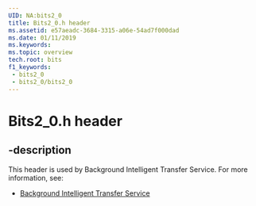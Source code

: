 ```yaml
---
UID: NA:bits2_0
title: Bits2_0.h header
ms.assetid: e57aeadc-3684-3315-a06e-54ad7f000dad
ms.date: 01/11/2019
ms.keywords: 
ms.topic: overview
tech.root: bits
f1_keywords:
 - bits2_0
 - bits2_0/bits2_0
---
```


# Bits2_0.h header


## -description

This header is used by Background Intelligent Transfer Service. For more information, see:

- [Background Intelligent Transfer Service](../_bits/index.md)

